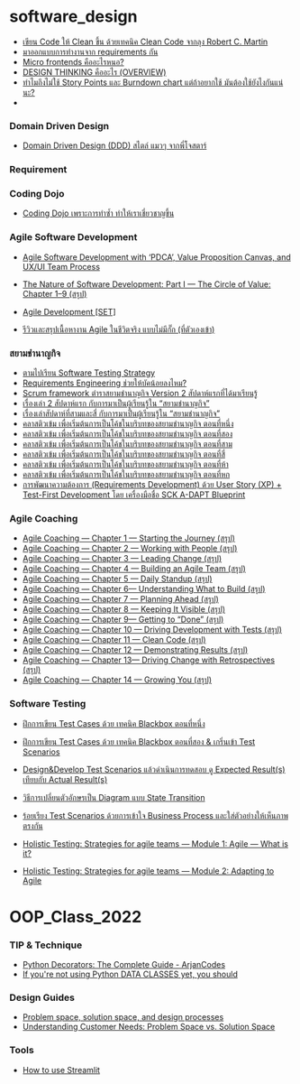 # software_design

- [เขียน Code ให้ Clean ขึ้น ด้วยเทคนิค Clean Code จากลุง Robert C. Martin](https://medium.com/linedevth/%E0%B9%80%E0%B8%82%E0%B8%B5%E0%B8%A2%E0%B8%99-code-%E0%B9%83%E0%B8%AB%E0%B9%89-clean-%E0%B8%82%E0%B8%B6%E0%B9%89%E0%B8%99-%E0%B8%94%E0%B9%89%E0%B8%A7%E0%B8%A2%E0%B9%80%E0%B8%97%E0%B8%84%E0%B8%99%E0%B8%B4%E0%B8%84-clean-code-%E0%B8%88%E0%B8%B2%E0%B8%81%E0%B8%A5%E0%B8%B8%E0%B8%87-robert-c-martin-4bbe39be4695)
- [มาออกแบบการทำงานจาก requirements กัน](https://medium.com/@chonnikantoboonlarng/%E0%B8%A1%E0%B8%B2%E0%B8%AD%E0%B8%AD%E0%B8%81%E0%B9%81%E0%B8%9A%E0%B8%9A%E0%B8%81%E0%B8%B2%E0%B8%A3%E0%B8%97%E0%B8%B3%E0%B8%87%E0%B8%B2%E0%B8%99%E0%B8%88%E0%B8%B2%E0%B8%81-requirements-%E0%B8%81%E0%B8%B1%E0%B8%99-9608e42df360)
- [Micro frontends คืออะไรหนอ?](https://siamchamnankit.co.th/micro-frontends-%E0%B8%84%E0%B8%B7%E0%B8%AD%E0%B8%AD%E0%B8%B0%E0%B9%84%E0%B8%A3%E0%B8%AB%E0%B8%99%E0%B8%AD-b4b4bc258156)
- [DESIGN THINKING คืออะไร (OVERVIEW)](https://medium.com/base-the-business-playhouse/design-thinking-%E0%B8%84%E0%B8%B7%E0%B8%AD%E0%B8%AD%E0%B8%B0%E0%B9%84%E0%B8%A3-overview-dc8c8e7547db)
- [ทำไมถึงไม่ใช้ Story Points และ Burndown chart แต่ถ้าอยากใช้ มันต้องใช้ยังไงกันแน่นะ? ](https://priwziest.medium.com/%E0%B8%97%E0%B8%B3%E0%B9%84%E0%B8%A1%E0%B8%96%E0%B8%B6%E0%B8%87%E0%B9%84%E0%B8%A1%E0%B9%88%E0%B9%83%E0%B8%8A%E0%B9%89-story-points-%E0%B9%81%E0%B8%A5%E0%B8%B0-burndown-chart-%E0%B9%81%E0%B8%95%E0%B9%88%E0%B8%96%E0%B9%89%E0%B8%B2%E0%B8%AD%E0%B8%A2%E0%B8%B2%E0%B8%81%E0%B9%83%E0%B8%8A%E0%B9%89-%E0%B8%A1%E0%B8%B1%E0%B8%99%E0%B8%95%E0%B9%89%E0%B8%AD%E0%B8%87%E0%B9%83%E0%B8%8A%E0%B9%89%E0%B8%A2%E0%B8%B1%E0%B8%87%E0%B9%84%E0%B8%87%E0%B8%81%E0%B8%B1%E0%B8%99%E0%B9%81%E0%B8%99%E0%B9%88%E0%B8%99%E0%B8%B0-74dc25d7e551)
-

### Domain Driven Design
- [Domain Driven Design (DDD) สไตล์ แมวๆ จากพี่โจสตาร์](https://priwziest.medium.com/domain-driven-design-ddd-%E0%B8%AA%E0%B9%84%E0%B8%95%E0%B8%A5%E0%B9%8C-%E0%B9%81%E0%B8%A1%E0%B8%A7%E0%B9%86-%E0%B8%88%E0%B8%B2%E0%B8%81%E0%B8%9E%E0%B8%B5%E0%B9%88%E0%B9%82%E0%B8%88%E0%B8%AA%E0%B8%95%E0%B8%B2%E0%B8%A3%E0%B9%8C-learningwithsck-a52f2aa43891)


### Requirement 



### Coding Dojo
- [Coding Dojo เพราะการทำซ้ำ ทำให้เราเชี่ยวชาญขึ้น](https://priwziest.medium.com/coding-dojo-%E0%B9%80%E0%B8%9E%E0%B8%A3%E0%B8%B2%E0%B8%B0%E0%B8%81%E0%B8%B2%E0%B8%A3%E0%B8%97%E0%B8%B3%E0%B8%8B%E0%B9%89%E0%B8%B3-%E0%B8%97%E0%B8%B3%E0%B9%83%E0%B8%AB%E0%B9%89%E0%B9%80%E0%B8%A3%E0%B8%B2%E0%B9%80%E0%B8%8A%E0%B8%B5%E0%B9%88%E0%B8%A2%E0%B8%A7%E0%B8%8A%E0%B8%B2%E0%B8%8D%E0%B8%82%E0%B8%B6%E0%B9%89%E0%B8%99-learningwithsck-98c7e7d88cb7)


### Agile Software Development 
- [Agile Software Development with ‘PDCA’, Value Proposition Canvas, and UX/UI Team Process](https://priwziest.medium.com/agile-software-development-with-pdca-value-proposition-canvas-and-ux-ui-team-process-748f9951f147)
- [The Nature of Software Development: Part I — The Circle of Value: Chapter 1–9 (สรุป)](https://priwziest.medium.com/priwreadbooks-the-nature-of-software-development-part-i-the-circle-of-value-chapter-1-9-%E0%B8%AA%E0%B8%A3%E0%B8%B8%E0%B8%9B-1a2feba76a7c)

- [ Agile Development [SET]](https://priwziest.medium.com/priwlearning-agile-development-set-b74c0c061694)
- [รีวิวและสรุปเนื้อหางาน Agile ในชีวิตจริง แบบไม่มีกั๊ก (ที่ตัวเองเข้า)](https://priwziest.medium.com/%E0%B8%A3%E0%B8%B5%E0%B8%A7%E0%B8%B4%E0%B8%A7%E0%B9%81%E0%B8%A5%E0%B8%B0%E0%B8%AA%E0%B8%A3%E0%B8%B8%E0%B8%9B%E0%B9%80%E0%B8%99%E0%B8%B7%E0%B9%89%E0%B8%AD%E0%B8%AB%E0%B8%B2%E0%B8%87%E0%B8%B2%E0%B8%99-agile-%E0%B9%83%E0%B8%99%E0%B8%8A%E0%B8%B5%E0%B8%A7%E0%B8%B4%E0%B8%95%E0%B8%88%E0%B8%A3%E0%B8%B4%E0%B8%87-%E0%B9%81%E0%B8%9A%E0%B8%9A%E0%B9%84%E0%B8%A1%E0%B9%88%E0%B8%A1%E0%B8%B5%E0%B8%81%E0%B8%B1%E0%B9%8A%E0%B8%81-%E0%B8%97%E0%B8%B5%E0%B9%88%E0%B8%95%E0%B8%B1%E0%B8%A7%E0%B9%80%E0%B8%AD%E0%B8%87%E0%B9%80%E0%B8%82%E0%B9%89%E0%B8%B2-agilethailand2022-af22fccd02d8)


### สยามชำนาญกิจ
- [ตามไปเรียน Software Testing Strategy](https://siamchamnankit.co.th/%E0%B8%95%E0%B8%B2%E0%B8%A1%E0%B9%84%E0%B8%9B%E0%B9%80%E0%B8%A3%E0%B8%B5%E0%B8%A2%E0%B8%99-software-testing-strategy-learningwithsck-478ddfe24265)
- [Requirements Engineering ช่วยให้บัคน้อยลงไหม?](https://siamchamnankit.co.th/requirements-engineering-%E0%B8%8A%E0%B9%88%E0%B8%A7%E0%B8%A2%E0%B9%83%E0%B8%AB%E0%B9%89%E0%B8%9A%E0%B8%B1%E0%B8%84%E0%B8%99%E0%B9%89%E0%B8%AD%E0%B8%A2%E0%B8%A5%E0%B8%87%E0%B9%84%E0%B8%AB%E0%B8%A1-learningwithsck-9358dc66d924)
- [Scrum framework ตำราสยามชำนาญกิจ Version 2 สัปดาห์แรกที่ได้มาเรียนรู้](https://scrum123.com/scrum-framework-%E0%B8%95%E0%B8%B3%E0%B8%A3%E0%B8%B2%E0%B8%AA%E0%B8%A2%E0%B8%B2%E0%B8%A1%E0%B8%8A%E0%B8%B3%E0%B8%99%E0%B8%B2%E0%B8%8D%E0%B8%81%E0%B8%B4%E0%B8%88-version-2-%E0%B8%AA%E0%B8%B1%E0%B8%9B%E0%B8%94%E0%B8%B2%E0%B8%AB%E0%B9%8C%E0%B9%81%E0%B8%A3%E0%B8%81%E0%B8%97%E0%B8%B5%E0%B9%88%E0%B9%84%E0%B8%94%E0%B9%89%E0%B8%A1%E0%B8%B2%E0%B9%80%E0%B8%A3%E0%B8%B5%E0%B8%A2%E0%B8%99%E0%B8%A3%E0%B8%B9%E0%B9%89-learningwithsck-29498f75ba71)
- [เรื่องเล่า 2 สัปดาห์แรก กับการมาเป็นผู้เรียนรู้ใน “สยามชำนาญกิจ”](https://siamchamnankit.co.th/%E0%B9%80%E0%B8%A3%E0%B8%B7%E0%B9%88%E0%B8%AD%E0%B8%87%E0%B9%80%E0%B8%A5%E0%B9%88%E0%B8%B2-2-%E0%B8%AA%E0%B8%B1%E0%B8%9B%E0%B8%94%E0%B8%B2%E0%B8%AB%E0%B9%8C%E0%B9%81%E0%B8%A3%E0%B8%81-%E0%B8%81%E0%B8%B1%E0%B8%9A%E0%B8%81%E0%B8%B2%E0%B8%A3%E0%B8%A1%E0%B8%B2%E0%B9%80%E0%B8%9B%E0%B9%87%E0%B8%99%E0%B8%9C%E0%B8%B9%E0%B9%89%E0%B9%80%E0%B8%A3%E0%B8%B5%E0%B8%A2%E0%B8%99%E0%B8%A3%E0%B8%B9%E0%B9%89%E0%B9%83%E0%B8%99-%E0%B8%AA%E0%B8%A2%E0%B8%B2%E0%B8%A1%E0%B8%8A%E0%B8%B3%E0%B8%99%E0%B8%B2%E0%B8%8D%E0%B8%81%E0%B8%B4%E0%B8%88-learningwithsck-26b3b9a1c58)
- [เรื่องเล่าสัปดาห์ที่สามและสี่ กับการมาเป็นผู้เรียนรู้ใน “สยามชำนาญกิจ”](https://siamchamnankit.co.th/%E0%B9%80%E0%B8%A3%E0%B8%B7%E0%B9%88%E0%B8%AD%E0%B8%87%E0%B9%80%E0%B8%A5%E0%B9%88%E0%B8%B2%E0%B8%AA%E0%B8%B1%E0%B8%9B%E0%B8%94%E0%B8%B2%E0%B8%AB%E0%B9%8C%E0%B8%97%E0%B8%B5%E0%B9%88%E0%B8%AA%E0%B8%B2%E0%B8%A1%E0%B9%81%E0%B8%A5%E0%B8%B0%E0%B8%AA%E0%B8%B5%E0%B9%88-%E0%B8%81%E0%B8%B1%E0%B8%9A%E0%B8%81%E0%B8%B2%E0%B8%A3%E0%B8%A1%E0%B8%B2%E0%B9%80%E0%B8%9B%E0%B9%87%E0%B8%99%E0%B8%9C%E0%B8%B9%E0%B9%89%E0%B9%80%E0%B8%A3%E0%B8%B5%E0%B8%A2%E0%B8%99%E0%B8%A3%E0%B8%B9%E0%B9%89%E0%B9%83%E0%B8%99-%E0%B8%AA%E0%B8%A2%E0%B8%B2%E0%B8%A1%E0%B8%8A%E0%B8%B3%E0%B8%99%E0%B8%B2%E0%B8%8D%E0%B8%81%E0%B8%B4%E0%B8%88-learningwithsck-f3e6db02cad2)
- [คลาสติวเข้ม เพื่อเริ่มต้นการเป็นโค้ชในบริบทของสยามชำนาญกิจ ตอนที่หนึ่ง](https://siamchamnankit.co.th/%E0%B8%84%E0%B8%A5%E0%B8%B2%E0%B8%AA%E0%B8%95%E0%B8%B4%E0%B8%A7%E0%B9%80%E0%B8%82%E0%B9%89%E0%B8%A1-%E0%B9%80%E0%B8%9E%E0%B8%B7%E0%B9%88%E0%B8%AD%E0%B9%80%E0%B8%A3%E0%B8%B4%E0%B9%88%E0%B8%A1%E0%B8%95%E0%B9%89%E0%B8%99%E0%B8%81%E0%B8%B2%E0%B8%A3%E0%B9%80%E0%B8%9B%E0%B9%87%E0%B8%99%E0%B9%82%E0%B8%84%E0%B9%89%E0%B8%8A%E0%B9%83%E0%B8%99%E0%B8%9A%E0%B8%A3%E0%B8%B4%E0%B8%9A%E0%B8%97%E0%B8%82%E0%B8%AD%E0%B8%87%E0%B8%AA%E0%B8%A2%E0%B8%B2%E0%B8%A1%E0%B8%8A%E0%B8%B3%E0%B8%99%E0%B8%B2%E0%B8%8D%E0%B8%81%E0%B8%B4%E0%B8%88-%E0%B8%95%E0%B8%AD%E0%B8%99%E0%B8%97%E0%B8%B5%E0%B9%88%E0%B8%AB%E0%B8%99%E0%B8%B6%E0%B9%88%E0%B8%87-learningwithsck-48193f3058aa)
- [คลาสติวเข้ม เพื่อเริ่มต้นการเป็นโค้ชในบริบทของสยามชำนาญกิจ ตอนที่สอง](https://siamchamnankit.co.th/%E0%B8%84%E0%B8%A5%E0%B8%B2%E0%B8%AA%E0%B8%95%E0%B8%B4%E0%B8%A7%E0%B9%80%E0%B8%82%E0%B9%89%E0%B8%A1-%E0%B9%80%E0%B8%9E%E0%B8%B7%E0%B9%88%E0%B8%AD%E0%B9%80%E0%B8%A3%E0%B8%B4%E0%B9%88%E0%B8%A1%E0%B8%95%E0%B9%89%E0%B8%99%E0%B8%81%E0%B8%B2%E0%B8%A3%E0%B9%80%E0%B8%9B%E0%B9%87%E0%B8%99%E0%B9%82%E0%B8%84%E0%B9%89%E0%B8%8A%E0%B9%83%E0%B8%99%E0%B8%9A%E0%B8%A3%E0%B8%B4%E0%B8%9A%E0%B8%97%E0%B8%82%E0%B8%AD%E0%B8%87%E0%B8%AA%E0%B8%A2%E0%B8%B2%E0%B8%A1%E0%B8%8A%E0%B8%B3%E0%B8%99%E0%B8%B2%E0%B8%8D%E0%B8%81%E0%B8%B4%E0%B8%88-%E0%B8%95%E0%B8%AD%E0%B8%99%E0%B8%97%E0%B8%B5%E0%B9%88%E0%B8%AA%E0%B8%AD%E0%B8%87-learningwithsck-b1a34bc1958d)
- [คลาสติวเข้ม เพื่อเริ่มต้นการเป็นโค้ชในบริบทของสยามชำนาญกิจ ตอนที่สาม](https://siamchamnankit.co.th/%E0%B8%84%E0%B8%A5%E0%B8%B2%E0%B8%AA%E0%B8%95%E0%B8%B4%E0%B8%A7%E0%B9%80%E0%B8%82%E0%B9%89%E0%B8%A1-%E0%B9%80%E0%B8%9E%E0%B8%B7%E0%B9%88%E0%B8%AD%E0%B9%80%E0%B8%A3%E0%B8%B4%E0%B9%88%E0%B8%A1%E0%B8%95%E0%B9%89%E0%B8%99%E0%B8%81%E0%B8%B2%E0%B8%A3%E0%B9%80%E0%B8%9B%E0%B9%87%E0%B8%99%E0%B9%82%E0%B8%84%E0%B9%89%E0%B8%8A%E0%B9%83%E0%B8%99%E0%B8%9A%E0%B8%A3%E0%B8%B4%E0%B8%9A%E0%B8%97%E0%B8%82%E0%B8%AD%E0%B8%87%E0%B8%AA%E0%B8%A2%E0%B8%B2%E0%B8%A1%E0%B8%8A%E0%B8%B3%E0%B8%99%E0%B8%B2%E0%B8%8D%E0%B8%81%E0%B8%B4%E0%B8%88-%E0%B8%95%E0%B8%AD%E0%B8%99%E0%B8%97%E0%B8%B5%E0%B9%88%E0%B8%AA%E0%B8%B2%E0%B8%A1-learningwithsck-57bfee0e3335)
- [คลาสติวเข้ม เพื่อเริ่มต้นการเป็นโค้ชในบริบทของสยามชำนาญกิจ ตอนที่สี่](https://siamchamnankit.co.th/%E0%B8%84%E0%B8%A5%E0%B8%B2%E0%B8%AA%E0%B8%95%E0%B8%B4%E0%B8%A7%E0%B9%80%E0%B8%82%E0%B9%89%E0%B8%A1-%E0%B9%80%E0%B8%9E%E0%B8%B7%E0%B9%88%E0%B8%AD%E0%B9%80%E0%B8%A3%E0%B8%B4%E0%B9%88%E0%B8%A1%E0%B8%95%E0%B9%89%E0%B8%99%E0%B8%81%E0%B8%B2%E0%B8%A3%E0%B9%80%E0%B8%9B%E0%B9%87%E0%B8%99%E0%B9%82%E0%B8%84%E0%B9%89%E0%B8%8A%E0%B9%83%E0%B8%99%E0%B8%9A%E0%B8%A3%E0%B8%B4%E0%B8%9A%E0%B8%97%E0%B8%82%E0%B8%AD%E0%B8%87%E0%B8%AA%E0%B8%A2%E0%B8%B2%E0%B8%A1%E0%B8%8A%E0%B8%B3%E0%B8%99%E0%B8%B2%E0%B8%8D%E0%B8%81%E0%B8%B4%E0%B8%88-%E0%B8%95%E0%B8%AD%E0%B8%99%E0%B8%97%E0%B8%B5%E0%B9%88%E0%B8%AA%E0%B8%B5%E0%B9%88-learningwithsck-94dbd72e771b)
- [คลาสติวเข้ม เพื่อเริ่มต้นการเป็นโค้ชในบริบทของสยามชำนาญกิจ ตอนที่ห้า](https://siamchamnankit.co.th/%E0%B8%84%E0%B8%A5%E0%B8%B2%E0%B8%AA%E0%B8%95%E0%B8%B4%E0%B8%A7%E0%B9%80%E0%B8%82%E0%B9%89%E0%B8%A1-%E0%B9%80%E0%B8%9E%E0%B8%B7%E0%B9%88%E0%B8%AD%E0%B9%80%E0%B8%A3%E0%B8%B4%E0%B9%88%E0%B8%A1%E0%B8%95%E0%B9%89%E0%B8%99%E0%B8%81%E0%B8%B2%E0%B8%A3%E0%B9%80%E0%B8%9B%E0%B9%87%E0%B8%99%E0%B9%82%E0%B8%84%E0%B9%89%E0%B8%8A%E0%B9%83%E0%B8%99%E0%B8%9A%E0%B8%A3%E0%B8%B4%E0%B8%9A%E0%B8%97%E0%B8%82%E0%B8%AD%E0%B8%87%E0%B8%AA%E0%B8%A2%E0%B8%B2%E0%B8%A1%E0%B8%8A%E0%B8%B3%E0%B8%99%E0%B8%B2%E0%B8%8D%E0%B8%81%E0%B8%B4%E0%B8%88-%E0%B8%95%E0%B8%AD%E0%B8%99%E0%B8%97%E0%B8%B5%E0%B9%88%E0%B8%AB%E0%B9%89%E0%B8%B2-learningwithsck-616cf2967932)
- [คลาสติวเข้ม เพื่อเริ่มต้นการเป็นโค้ชในบริบทของสยามชำนาญกิจ ตอนที่หก](https://siamchamnankit.co.th/%E0%B8%84%E0%B8%A5%E0%B8%B2%E0%B8%AA%E0%B8%95%E0%B8%B4%E0%B8%A7%E0%B9%80%E0%B8%82%E0%B9%89%E0%B8%A1-%E0%B9%80%E0%B8%9E%E0%B8%B7%E0%B9%88%E0%B8%AD%E0%B9%80%E0%B8%A3%E0%B8%B4%E0%B9%88%E0%B8%A1%E0%B8%95%E0%B9%89%E0%B8%99%E0%B8%81%E0%B8%B2%E0%B8%A3%E0%B9%80%E0%B8%9B%E0%B9%87%E0%B8%99%E0%B9%82%E0%B8%84%E0%B9%89%E0%B8%8A%E0%B9%83%E0%B8%99%E0%B8%9A%E0%B8%A3%E0%B8%B4%E0%B8%9A%E0%B8%97%E0%B8%82%E0%B8%AD%E0%B8%87%E0%B8%AA%E0%B8%A2%E0%B8%B2%E0%B8%A1%E0%B8%8A%E0%B8%B3%E0%B8%99%E0%B8%B2%E0%B8%8D%E0%B8%81%E0%B8%B4%E0%B8%88-%E0%B8%95%E0%B8%AD%E0%B8%99%E0%B8%97%E0%B8%B5%E0%B9%88%E0%B8%AB%E0%B8%81-learningwithsck-5aa9e4ac5a30)
- [การพัฒนาความต้องการ (Requirements Development) ด้วย User Story (XP) + Test-First Development โดย เครื่องมือชื่อ SCK A-DAPT Blueprint](https://priwziest.medium.com/%E0%B8%81%E0%B8%B2%E0%B8%A3%E0%B8%9E%E0%B8%B1%E0%B8%92%E0%B8%99%E0%B8%B2%E0%B8%84%E0%B8%A7%E0%B8%B2%E0%B8%A1%E0%B8%95%E0%B9%89%E0%B8%AD%E0%B8%87%E0%B8%81%E0%B8%B2%E0%B8%A3-requirements-development-%E0%B8%94%E0%B9%89%E0%B8%A7%E0%B8%A2-user-story-xp-test-first-development-%E0%B9%82%E0%B8%94%E0%B8%A2-95254e061f49)

### Agile Coaching
- [Agile Coaching — Chapter 1 — Starting the Journey (สรุป)](https://priwziest.medium.com/priwreadbooks-agile-coaching-chapter-1-starting-the-journey-9211df6a74a2)
- [Agile Coaching — Chapter 2 — Working with People (สรุป)](https://priwziest.medium.com/priwreadbooks-agile-coaching-chapter-2-working-with-people-%E0%B8%AA%E0%B8%A3%E0%B8%B8%E0%B8%9B-ee1547557778)
- [Agile Coaching — Chapter 3 — Leading Change (สรุป)](https://priwziest.medium.com/priwreadbooks-agile-coaching-chapter-3-leading-change-%E0%B8%AA%E0%B8%A3%E0%B8%B8%E0%B8%9B-deae23b35ae3)
- [Agile Coaching — Chapter 4 — Building an Agile Team (สรุป)](https://priwziest.medium.com/priwreadbooks-agile-coaching-chapter-4-building-an-agile-team-%E0%B8%AA%E0%B8%A3%E0%B8%B8%E0%B8%9B-ef866f1920f7)
- [Agile Coaching — Chapter 5 — Daily Standup (สรุป)](https://priwziest.medium.com/priwreadbooks-agile-coaching-chapter-5-daily-standup-%E0%B8%AA%E0%B8%A3%E0%B8%B8%E0%B8%9B-d7f0b85a74fd)
- [Agile Coaching — Chapter 6— Understanding What to Build (สรุป)](https://priwziest.medium.com/priwreadbooks-agile-coaching-chapter-6-understanding-what-to-build-%E0%B8%AA%E0%B8%A3%E0%B8%B8%E0%B8%9B-34802d0fba91)
- [Agile Coaching — Chapter 7 — Planning Ahead (สรุป)](https://priwziest.medium.com/priwreadbooks-agile-coaching-chapter-7-planning-ahead-%E0%B8%AA%E0%B8%A3%E0%B8%B8%E0%B8%9B-7a8707bd9137)
- [Agile Coaching — Chapter 8 — Keeping It Visible (สรุป)](https://priwziest.medium.com/priwreadbooks-agile-coaching-chapter-8-keeping-it-visible-%E0%B8%AA%E0%B8%A3%E0%B8%B8%E0%B8%9B-d5f3c93a51f2)
- [Agile Coaching — Chapter 9— Getting to “Done” (สรุป)](https://priwziest.medium.com/priwreadbooks-agile-coaching-chapter-9-getting-to-done-%E0%B8%AA%E0%B8%A3%E0%B8%B8%E0%B8%9B-dc82b878441b)
- [Agile Coaching — Chapter 10 — Driving Development with Tests (สรุป)](https://priwziest.medium.com/priwreadbooks-agile-coaching-chapter-10-driving-development-with-tests-%E0%B8%AA%E0%B8%A3%E0%B8%B8%E0%B8%9B-7a0cc255a9ea)
- [Agile Coaching — Chapter 11 — Clean Code (สรุป)](https://priwziest.medium.com/priwreadbooks-agile-coaching-chapter-11-clean-code-%E0%B8%AA%E0%B8%A3%E0%B8%B8%E0%B8%9B-8ef778aaecc6)
- [Agile Coaching — Chapter 12 — Demonstrating Results (สรุป)](https://priwziest.medium.com/priwreadbooks-agile-coaching-chapter-12-demonstrating-results-%E0%B8%AA%E0%B8%A3%E0%B8%B8%E0%B8%9B-330251b1dbc8)
- [Agile Coaching — Chapter 13— Driving Change with Retrospectives (สรุป)](https://priwziest.medium.com/priwreadbooks-agile-coaching-chapter-13-driving-change-with-retrospectives-%E0%B8%AA%E0%B8%A3%E0%B8%B8%E0%B8%9B-25206737fcc)
- [Agile Coaching — Chapter 14 — Growing You (สรุป)](https://priwziest.medium.com/priwreadbooks-agile-coaching-chapter-14-growing-you-%E0%B8%AA%E0%B8%A3%E0%B8%B8%E0%B8%9B-38d9b5067c36)

### Software Testing
- [ฝึกการเขียน Test Cases ด้วย เทคนิค Blackbox ตอนที่หนึ่ง](https://priwziest.medium.com/%E0%B8%9D%E0%B8%B6%E0%B8%81%E0%B8%81%E0%B8%B2%E0%B8%A3%E0%B9%80%E0%B8%82%E0%B8%B5%E0%B8%A2%E0%B8%99-test-cases-%E0%B8%94%E0%B9%89%E0%B8%A7%E0%B8%A2-%E0%B9%80%E0%B8%97%E0%B8%84%E0%B8%99%E0%B8%B4%E0%B8%84-blackbox-%E0%B8%95%E0%B8%AD%E0%B8%99%E0%B8%97%E0%B8%B5%E0%B9%88%E0%B8%AB%E0%B8%99%E0%B8%B6%E0%B9%88%E0%B8%87-learningwithsck-b1224edf650d)
- [ฝึกการเขียน Test Cases ด้วย เทคนิค Blackbox ตอนที่สอง & เกริ่นเข้า Test Scenarios](https://priwziest.medium.com/%E0%B8%9D%E0%B8%B6%E0%B8%81%E0%B8%81%E0%B8%B2%E0%B8%A3%E0%B9%80%E0%B8%82%E0%B8%B5%E0%B8%A2%E0%B8%99-test-cases-%E0%B8%94%E0%B9%89%E0%B8%A7%E0%B8%A2-%E0%B9%80%E0%B8%97%E0%B8%84%E0%B8%99%E0%B8%B4%E0%B8%84-blackbox-%E0%B8%95%E0%B8%AD%E0%B8%99%E0%B8%97%E0%B8%B5%E0%B9%88%E0%B8%AA%E0%B8%AD%E0%B8%87-%E0%B9%80%E0%B8%81%E0%B8%A3%E0%B8%B4%E0%B9%88%E0%B8%99%E0%B9%80%E0%B8%82%E0%B9%89%E0%B8%B2-test-scenarios-learningwithsck-5a71cea6416c)
- [Design&Develop Test Scenarios แล้วดำเนินการทดสอบ ดู Expected Result(s) เทียบกับ Actual Result(s)](https://priwziest.medium.com/design-develop-test-scenarios-%E0%B9%81%E0%B8%A5%E0%B9%89%E0%B8%A7%E0%B8%94%E0%B8%B3%E0%B9%80%E0%B8%99%E0%B8%B4%E0%B8%99%E0%B8%81%E0%B8%B2%E0%B8%A3%E0%B8%97%E0%B8%94%E0%B8%AA%E0%B8%AD%E0%B8%9A-%E0%B8%94%E0%B8%B9-expected-result-s-%E0%B9%80%E0%B8%97%E0%B8%B5%E0%B8%A2%E0%B8%9A%E0%B8%81%E0%B8%B1%E0%B8%9A-actual-result-s-6ca0d9a81884)
- [วิธีการเปลี่ยนตัวอักษรเป็น Diagram แบบ State Transition](https://priwziest.medium.com/%E0%B8%A7%E0%B8%B4%E0%B8%98%E0%B8%B5%E0%B8%81%E0%B8%B2%E0%B8%A3%E0%B9%80%E0%B8%9B%E0%B8%A5%E0%B8%B5%E0%B9%88%E0%B8%A2%E0%B8%99%E0%B8%95%E0%B8%B1%E0%B8%A7%E0%B8%AD%E0%B8%B1%E0%B8%81%E0%B8%A9%E0%B8%A3%E0%B9%80%E0%B8%9B%E0%B9%87%E0%B8%99-diagram-%E0%B9%81%E0%B8%9A%E0%B8%9A-state-transition-learningwithsck-5231844cafb7)
- [ร้อยเรียง Test Scenarios ด้วยการเข้าใจ Business Process และใส่ตัวอย่างให้เห็นภาพตรงกัน](https://priwziest.medium.com/%E0%B8%A3%E0%B9%89%E0%B8%AD%E0%B8%A2%E0%B9%80%E0%B8%A3%E0%B8%B5%E0%B8%A2%E0%B8%87-test-scenarios-%E0%B8%94%E0%B9%89%E0%B8%A7%E0%B8%A2%E0%B8%81%E0%B8%B2%E0%B8%A3%E0%B9%80%E0%B8%82%E0%B9%89%E0%B8%B2%E0%B9%83%E0%B8%88-business-process-%E0%B9%81%E0%B8%A5%E0%B8%B0%E0%B9%83%E0%B8%AA%E0%B9%88%E0%B8%95%E0%B8%B1%E0%B8%A7%E0%B8%AD%E0%B8%A2%E0%B9%88%E0%B8%B2%E0%B8%87%E0%B9%83%E0%B8%AB%E0%B9%89%E0%B9%80%E0%B8%AB%E0%B9%87%E0%B8%99%E0%B8%A0%E0%B8%B2%E0%B8%9E%E0%B8%95%E0%B8%A3%E0%B8%87%E0%B8%81%E0%B8%B1%E0%B8%99-e427ea965945)

- [Holistic Testing: Strategies for agile teams — Module 1: Agile — What is it? ](https://priwziest.medium.com/holistic-testing-strategies-for-agile-teams-module-1-agile-what-is-it-learningwithsck-e9e301cbec4)
- [Holistic Testing: Strategies for agile teams — Module 2: Adapting to Agile](https://priwziest.medium.com/holistic-testing-strategies-for-agile-teams-module-2-adapting-to-agile-learningwithsck-f26f11e9de40)

# OOP_Class_2022

### TIP & Technique
- [Python Decorators: The Complete Guide - ArjanCodes](https://www.youtube.com/watch?v=QH5fw9kxDQA)
- [If you're not using Python DATA CLASSES yet, you should](https://www.youtube.com/watch?v=vRVVyl9uaZc)

### Design Guides
- [Problem space, solution space, and design processes](https://www.linkedin.com/pulse/problem-space-solution-design-processes-beant-kaur-dhillon)
- [Understanding Customer Needs: Problem Space vs. Solution Space](https://280group.com/product-management-blog/understanding-customer-needs-problem-vs-solution-space/)

### Tools
- [How to use Streamlit](https://www.youtube.com/watch?v=43RJ3JByygE&list=PL2VXyKi-KpYtZzm1K8UKnnBzsOCtekhKq)
